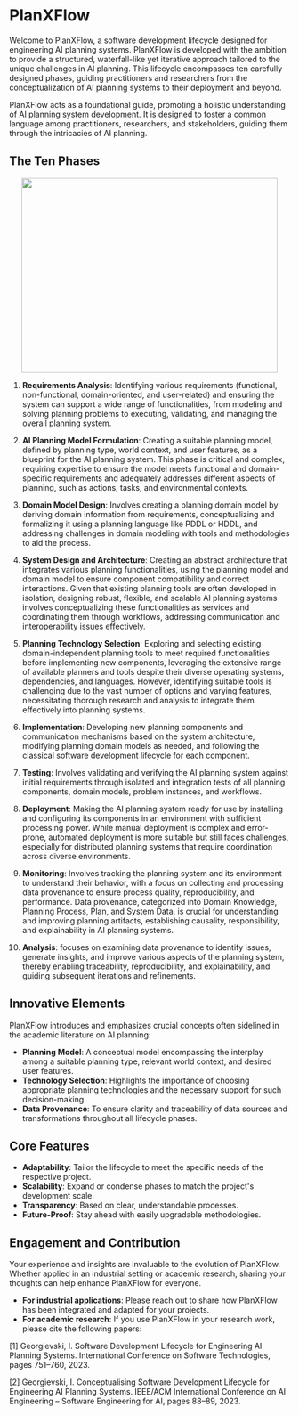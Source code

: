 # PlanXFlow
Welcome to PlanXFlow, a software development lifecycle designed for engineering AI planning systems. PlanXFlow is developed with the ambition to provide a structured, waterfall-like yet iterative approach tailored to the unique challenges in AI planning. This lifecycle encompasses ten carefully designed phases, guiding practitioners and researchers from the conceptualization of AI planning systems to their deployment and beyond.

PlanXFlow acts as a foundational guide, promoting a holistic understanding of AI planning system development. It is designed to foster a common language among practitioners, researchers, and stakeholders, guiding them through the intricacies of AI planning.

## The Ten Phases

<p align="center">
  <img width="460" height="350" src="https://github.com/user-attachments/assets/73a7636d-29a0-41e1-a9e2-a83cd6f6d48f")
>
</p>


1. **Requirements Analysis**: Identifying various requirements (functional, non-functional, domain-oriented, and user-related) and ensuring the system can support a wide range of functionalities, from modeling and solving planning problems to executing, validating, and managing the overall planning system.

2. **AI Planning Model Formulation**: Creating a suitable planning model, defined by planning type, world context, and user features, as a blueprint for the AI planning system. This phase is critical and complex, requiring expertise to ensure the model meets functional and domain-specific requirements and adequately addresses different aspects of planning, such as actions, tasks, and environmental contexts.

3. **Domain Model Design**: Involves creating a planning domain model by deriving domain information from requirements, conceptualizing and formalizing it using a planning language like PDDL or HDDL, and addressing challenges in domain modeling with tools and methodologies to aid the process.

4. **System Design and Architecture**: Creating an abstract architecture that integrates various planning functionalities, using the planning model and domain model to ensure component compatibility and correct interactions. Given that existing planning tools are often developed in isolation, designing robust, flexible, and scalable AI planning systems involves conceptualizing these functionalities as services and coordinating them through workflows, addressing communication and interoperability issues effectively.

5. **Planning Technology Selection**: Exploring and selecting existing domain-independent planning tools to meet required functionalities before implementing new components, leveraging the extensive range of available planners and tools despite their diverse operating systems, dependencies, and languages. However, identifying suitable tools is challenging due to the vast number of options and varying features, necessitating thorough research and analysis to integrate them effectively into planning systems.

6. **Implementation**: Developing new planning components and communication mechanisms based on the system architecture, modifying planning domain models as needed, and following the classical software development lifecycle for each component.

7. **Testing**: Involves validating and verifying the AI planning system against initial requirements through isolated and integration tests of all planning components, domain models, problem instances, and workflows.

8. **Deployment**: Making the AI planning system ready for use by installing and configuring its components in an environment with sufficient processing power. While manual deployment is complex and error-prone, automated deployment is more suitable but still faces challenges, especially for distributed planning systems that require coordination across diverse environments.

9. **Monitoring**: Involves tracking the planning system and its environment to understand their behavior, with a focus on collecting and processing data provenance to ensure process quality, reproducibility, and performance. Data provenance, categorized into Domain Knowledge, Planning Process, Plan, and System Data, is crucial for understanding and improving planning artifacts, establishing causality, responsibility, and explainability in AI planning systems.

10. **Analysis**: focuses on examining data provenance to identify issues, generate insights, and improve various aspects of the planning system, thereby enabling traceability, reproducibility, and explainability, and guiding subsequent iterations and refinements.



## Innovative Elements

PlanXFlow introduces and emphasizes crucial concepts often sidelined in the academic literature on AI planning:

- **Planning Model**: A conceptual model encompassing the interplay among a suitable planning type, relevant world context, and desired user features.
- **Technology Selection**: Highlights the importance of choosing appropriate planning technologies and the necessary support for such decision-making.
- **Data Provenance**: To ensure clarity and traceability of data sources and transformations throughout all lifecycle phases.

## Core Features

- **Adaptability**: Tailor the lifecycle to meet the specific needs of the respective project.
- **Scalability**: Expand or condense phases to match the project's development scale.
- **Transparency**: Based on clear, understandable processes.
- **Future-Proof**: Stay ahead with easily upgradable methodologies.

## Engagement and Contribution

Your experience and insights are invaluable to the evolution of PlanXFlow. Whether applied in an industrial setting or academic research, sharing your thoughts can help enhance PlanXFlow for everyone.

- **For industrial applications**: Please reach out to share how PlanXFlow has been integrated and adapted for your projects.
- **For academic research**: If you use PlanXFlow in your research work, please cite the following papers:

[1] Georgievski, I. Software Development Lifecycle for Engineering AI Planning Systems. International Conference on Software Technologies, pages 751–760, 2023.

[2] Georgievski, I. Conceptualising Software Development Lifecycle for Engineering AI Planning Systems. IEEE/ACM International Conference on AI Engineering – Software Engineering for AI, pages 88–89, 2023.
